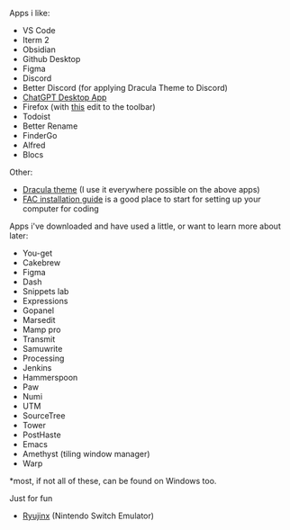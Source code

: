 Apps i like:

- VS Code
- Iterm 2
- Obsidian
- Github Desktop
- Figma
- Discord
- Better Discord (for applying Dracula Theme to Discord)
- [ChatGPT Desktop App]([https://github.com/lencx/ChatGPT](https://github.com/lencx/ChatGPT))
- Firefox (with [this]([https://support.mozilla.org/en-US/kb/compact-mode-workaround-firefox](https://support.mozilla.org/en-US/kb/compact-mode-workaround-firefox)) edit to the toolbar)
- Todoist
- Better Rename
- FinderGo
- Alfred
- Blocs

Other:
- [Dracula theme]([https://draculatheme.com/](https://draculatheme.com/)) (I use it everywhere possible on the above apps)
- [FAC installation guide]([https://learn.foundersandcoders.com/course/handbook/installation/](https://learn.foundersandcoders.com/course/handbook/installation/)) is a good place to start for setting up your computer for coding

Apps i've downloaded and have used a little, or want to learn more about later:

- You-get
- Cakebrew
- Figma
- Dash
- Snippets lab
- Expressions
- Gopanel
- Marsedit
- Mamp pro
- Transmit
- Samuwrite
- Processing
- Jenkins
- Hammerspoon
- Paw
- Numi
- UTM
- SourceTree 
- Tower 
- PostHaste
- Emacs
- Amethyst (tiling window manager)
- Warp

*most, if not all of these, can be found on Windows too.

Just for fun
- [Ryujinx]([https://ryujinx.org/](https://ryujinx.org/)) (Nintendo Switch Emulator)